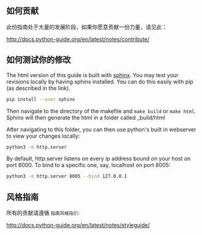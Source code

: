 如何贡献
-----------------

此份指南处于大量的发展阶段，如果你愿意贡献一份力量，请见此：

http://docs.python-guide.org/en/latest/notes/contribute/

如何测试你的修改
------------------------

The html version of this guide is built with [sphinx](http://www.sphinx-doc.org/en/stable/). You may test your revisions locally by having sphinx installed. You can do this easily with pip (as described in the link).

``` bash
pip install --user sphinx
```

Then navigate to the directory of the makefile and ```make build``` or ```make html```. Sphinx will then generate the html in a folder called _build/html

After navigating to this folder, you can then use python's built in webserver to view your changes locally:

``` bash
python3 -m http.server
```

By default, http.server listens on every ip address bound on your host on port 8000. To bind to a specific one, say, localhost on port 8005:

``` bash
python3 -m http.server 8005 --bind 127.0.0.1
```


风格指南
-----------

所有的贡献请遵循 `指南风格指引`:

http://docs.python-guide.org/en/latest/notes/styleguide/
